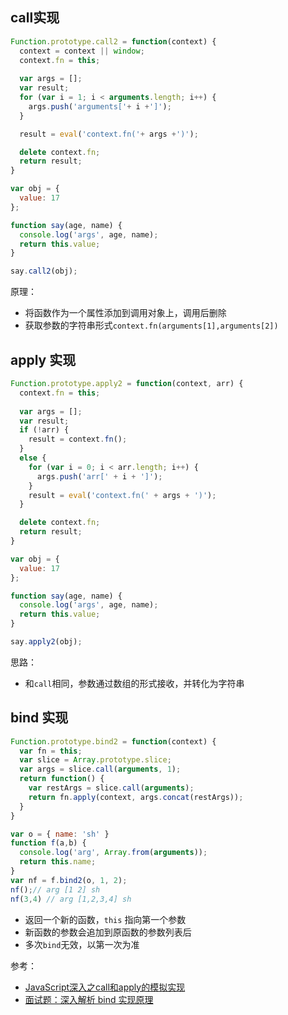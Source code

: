 ## call实现
```js
Function.prototype.call2 = function(context) {
  context = context || window;
  context.fn = this;
  
  var args = [];
  var result;
  for (var i = 1; i < arguments.length; i++) {
    args.push('arguments['+ i +']');
  }

  result = eval('context.fn('+ args +')');

  delete context.fn;
  return result;
}

var obj = {
  value: 17
};

function say(age, name) {
  console.log('args', age, name);
  return this.value;
}

say.call2(obj);

```
原理：
* 将函数作为一个属性添加到调用对象上，调用后删除
* 获取参数的字符串形式`context.fn(arguments[1],arguments[2])`

## apply 实现
```js
Function.prototype.apply2 = function(context, arr) {
  context.fn = this;
  
  var args = [];
  var result;
  if (!arr) {
    result = context.fn();
  }
  else {
    for (var i = 0; i < arr.length; i++) {
      args.push('arr[' + i + ']');
    }
    result = eval('context.fn(' + args + ')');
  }

  delete context.fn;
  return result;
}

var obj = {
  value: 17
};

function say(age, name) {
  console.log('args', age, name);
  return this.value;
}

say.apply2(obj);
```

思路：
* 和`call`相同，参数通过数组的形式接收，并转化为字符串

## bind 实现
```js
Function.prototype.bind2 = function(context) {
  var fn = this;
  var slice = Array.prototype.slice;
  var args = slice.call(arguments, 1);
  return function() {
    var restArgs = slice.call(arguments);
    return fn.apply(context, args.concat(restArgs));
  }
}

var o = { name: 'sh' }
function f(a,b) {
  console.log('arg', Array.from(arguments));
  return this.name;
}
var nf = f.bind2(o, 1, 2);
nf();// arg [1 2] sh
nf(3,4) // arg [1,2,3,4] sh
```

* 返回一个新的函数，`this` 指向第一个参数
* 新函数的参数会追加到原函数的参数列表后
* 多次`bind`无效，以第一次为准

参考：
* [JavaScript深入之call和apply的模拟实现](https://github.com/mqyqingfeng/Blog/issues/11)
* [面试题：深入解析 bind 实现原理](https://juejin.im/post/6844904025180078087)
